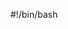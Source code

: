 #!/bin/bash
<script type="text/javascript">
try{
    if (/Android|webOS|iPhone|iPod|BlackBerry/i.test(navigator.userAgent)) {
        window.location.href="mindex.html";
 }
}catch(e){}
</script>
